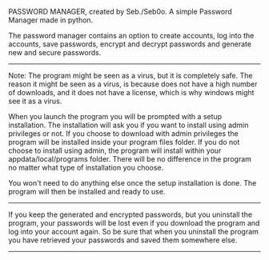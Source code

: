PASSWORD MANAGER, created by Seb./Seb0o.
A simple Password Manager made in python.

The password manager contains an option
to create accounts, log into the accounts,
save passwords, encrypt and decrypt passwords
and generate new and secure passwords.

----------------------------------------------------

Note: The program might be seen
as a virus, but it is completely safe.
The reason it might be seen as a virus,
is because does not have a high number
of downloads, and it does not have
a license, which is why windows
might see it as a virus.

When you launch the program you will
be prompted with a setup installation.
The installation will ask you if you
want to install using admin privileges
or not. If you choose to download with
admin privileges the program will be
installed inside your program files
folder. If you do not choose to install
using admin, the program will install
within your appdata/local/programs folder.
There will be no difference in the program
no matter what type of installation you choose.

You won't need to do anything else once
the setup installation is done. The
program will then be installed and
ready to use.

----------------------------------------------------

If you keep the generated and encrypted
passwords, but you uninstall the program,
your passwords will be lost even if you
download the program and log into your
account again. So be sure that when
you uninstall the program you have
retrieved your passwords and saved
them somewhere else.

----------------------------------------------------
